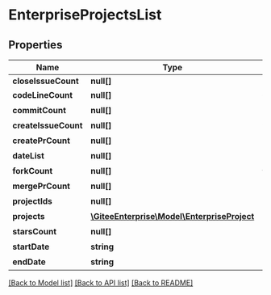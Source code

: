 # EnterpriseProjectsList

## Properties

Name | Type | Description | Notes
------------ | ------------- | ------------- | -------------
**closeIssueCount** | **null[]** |  | [optional] 
**codeLineCount** | **null[]** | 代码行数 | [optional] 
**commitCount** | **null[]** | 提交数量 | [optional] 
**createIssueCount** | **null[]** | 创建任务数 | [optional] 
**createPrCount** | **null[]** | 创建PR数 | [optional] 
**dateList** | **null[]** | 日期列表 | [optional] 
**forkCount** | **null[]** | fork数量 | [optional] 
**mergePrCount** | **null[]** | 合并PR数 | [optional] 
**projectIds** | **null[]** | 仓库id | [optional] 
**projects** | [**\GiteeEnterprise\Model\EnterpriseProject**](EnterpriseProject.md) | 仓库列表 | [optional] 
**starsCount** | **null[]** | star数量 | [optional] 
**startDate** | **string** | 开始时间 | [optional] 
**endDate** | **string** | 结束时间 | [optional] 

[[Back to Model list]](../../README.md#documentation-for-models) [[Back to API list]](../../README.md#documentation-for-api-endpoints) [[Back to README]](../../README.md)


